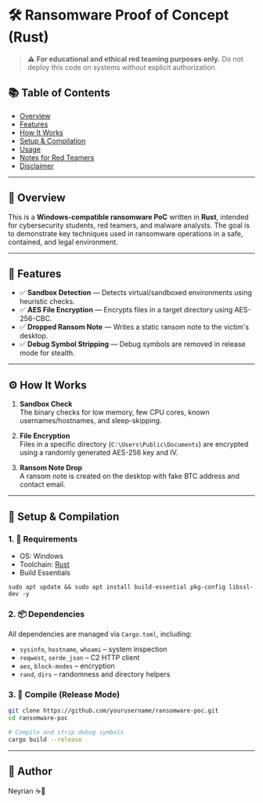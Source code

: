 # 🛠️ Ransomware Proof of Concept (Rust)

> ⚠️ **For educational and ethical red teaming purposes only.** Do not deploy this code on systems without explicit authorization.

## 📚 Table of Contents
- [Overview](#overview)
- [Features](#features)
- [How It Works](#how-it-works)
- [Setup & Compilation](#setup--compilation)
- [Usage](#usage)
- [Notes for Red Teamers](#notes-for-red-teamers)
- [Disclaimer](#disclaimer)

---

## 📌 Overview

This is a **Windows-compatible ransomware PoC** written in **Rust**, intended for cybersecurity students, red teamers, and malware analysts. The goal is to demonstrate key techniques used in ransomware operations in a safe, contained, and legal environment.

---

## 🔧 Features

- ✅ **Sandbox Detection** — Detects virtual/sandboxed environments using heuristic checks.
- ✅ **AES File Encryption** — Encrypts files in a target directory using AES-256-CBC.
- ✅ **Dropped Ransom Note** — Writes a static ransom note to the victim's desktop.
- ✅ **Debug Symbol Stripping** — Debug symbols are removed in release mode for stealth.

---

## ⚙️ How It Works

1. **Sandbox Check**  
   The binary checks for low memory, few CPU cores, known usernames/hostnames, and sleep-skipping.

2. **File Encryption**  
   Files in a specific directory (`C:\Users\Public\Documents`) are encrypted using a randomly generated AES-256 key and IV.

3. **Ransom Note Drop**  
   A ransom note is created on the desktop with fake BTC address and contact email.

---

## 🧰 Setup & Compilation

### 1. 🧪 Requirements

- OS: Windows
- Toolchain: [Rust](https://www.rust-lang.org/tools/install)
- Build Essentials
```
sudo apt update && sudo apt install build-essential pkg-config libssl-dev -y
```

### 2. 📦 Dependencies

All dependencies are managed via `Cargo.toml`, including:

- `sysinfo`, `hostname`, `whoami` – system inspection
- `reqwest`, `serde_json` – C2 HTTP client
- `aes`, `block-modes` – encryption
- `rand`, `dirs` – randomness and directory helpers

### 3. 🔨 Compile (Release Mode)

```bash
git clone https://github.com/yourusername/ransomware-poc.git
cd ransomware-poc

# Compile and strip debug symbols
cargo build --release
```

---

## 🐙 Author

Neyrian ☕🥝